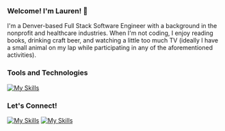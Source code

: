 ### Welcome! I'm Lauren! 👋

I'm a Denver-based Full Stack Software Engineer with a background in the nonprofit and healthcare industries. When I'm not coding, I enjoy reading books, drinking craft beer, and watching a little too much TV (ideally I have a small animal on my lap while participating in any of the aforementioned activities).

### Tools and Technologies
[![My Skills](https://skillicons.dev/icons?i=js,react,nextjs,nodejs,vite,bootsrap,tailwind,css,html,py,flask,sqlite,linux,vscode,powershell,postman,replit)](https://skillicons.dev)

### Let's Connect!
[![My Skills](https://skillicons.dev/icons?i=linkedin)](https://www.linkedin.com/in/lslayman/)
[![My Skills](https://skillicons.dev/icons?i=devto)](https://dev.to/lslayman)

<!--

- 🔭 I’m currently working on ...
- 🌱 I’m currently learning ...
- 👯 I’m looking to collaborate on ...
- 🤔 I’m looking for help with ...
- 💬 Ask me about ...
- 📫 How to reach me: ...
- 😄 Pronouns: She/Her/Hers
- ⚡ Fun fact: ...
-->
